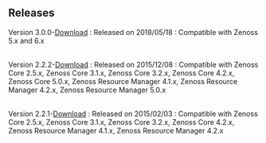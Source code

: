 Releases
--------

Version 3.0.0-<a rel="nofollow" class="external" href="https://delivery.zenoss.com">Download</a>
:   Released on 2018/05/18
:   Compatible with Zenoss 5.x and 6.x  
<br>

Version 2.2.2-<a rel="nofollow" class="external" href="https://delivery.zenoss.com">Download</a>
:   Released on 2015/12/08
:   Compatible with Zenoss Core 2.5.x, Zenoss Core 3.1.x, 
    Zenoss Core 3.2.x, Zenoss Core 4.2.x, Zenoss Core 5.0.x, Zenoss Resource
    Manager 4.1.x, Zenoss Resource Manager 4.2.x, Zenoss Resource Manager 5.0.x  
<br>

Version 2.2.1-<a rel="nofollow" class="external" href="https://delivery.zenoss.com">Download</a>
:   Released on 2015/02/03
:   Compatible with Zenoss Core 2.5.x, Zenoss Core 3.1.x, Zenoss Core 3.2.x, Zenoss Core 4.2.x, Zenoss Resource Manager 4.1.x, Zenoss Resource Manager 4.2.x
